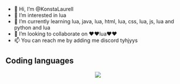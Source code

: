 - 👋 Hi, I’m @KonstaLaurell
- 👀 I’m interested in lua
- 🌱 I’m currently learning lua, java, lua, html, lua, css, lua, js, lua and python and lua
- 💞️ I’m looking to collaborate on ❤️❤️lua❤️❤️
- 📫 You can reach me by adding me discord tyhjyys
## Coding languages
<p align="center">
  <img src="https://skillicons.dev/icons?i=lua,java,lua,html,lua,css,lua,js,lua,py, lua" />
</p>
<!---
KonstaLaurell/KonstaLaurell is a ✨ special ✨ repository because its `README.md` (this file) appears on your GitHub profile.
You can click the Preview link to take a look at your changes.
--->
<html>
</html>
